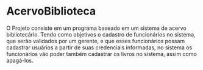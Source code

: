# AcervoBiblioteca

O Projeto consiste em um programa baseado em um sistema de acervo bibliotecário. Tendo como objetivos o cadastro de funcionários no sistema, que serão validados por um gerente, e que esses funcionários possam cadastrar usuários a partir de suas credenciais informadas, no sistema os funcionários vão poder também cadastrar os livros no sistema, assim como apagá-los.
